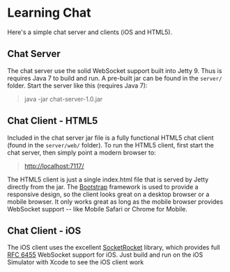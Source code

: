 Learning Chat
=============

Here's a simple chat server and clients (iOS and HTML5).

## Chat Server

The chat server use the solid WebSocket support built into Jetty 9. Thus is requires Java 7 to build and run.  A pre-built jar can be found in the `server/` folder.  Start the server like this (requires Java 7):

> java -jar chat-server-1.0.jar

## Chat Client - HTML5

Included in the chat server jar file is a fully functional HTML5 chat client (found in the `server/web/` folder).  To run the HTML5 client, first start the chat server, then simply point a modern browser to:

> [http://localhost:7117/](http://localhost:7117/)

The HTML5 client is just a single index.html file that is served by Jetty directly from the jar.  The [Bootstrap](http://getbootstrap.com/) framework is used to provide a responsive design, so the client looks great on a desktop browser or a mobile browser.  It only works great as long as the mobile browser provides WebSocket support -- like Mobile Safari or Chrome for Mobile.

## Chat Client - iOS

The iOS client uses the excellent [SocketRocket](/square/SocketRocket) library, which provides full [RFC 6455](http://tools.ietf.org/html/rfc6455) WebSocket support for iOS.  Just build and run on the iOS Simulator with Xcode to see the iOS client work